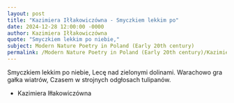 ```yaml
---
layout: post
title: "Kazimiera Iłłakowiczówna - Smyczkiem lekkim po"
date: 2024-12-28 12:00:00 -0000
author: Kazimiera Iłłakowiczówna
quote: "Smyczkiem lekkim po niebie,"
subject: Modern Nature Poetry in Poland (Early 20th century)
permalink: /Modern Nature Poetry in Poland (Early 20th century)/Kazimiera Iłłakowiczówna/Kazimiera Iłłakowiczówna - Smyczkiem lekkim po
---
```


Smyczkiem lekkim po niebie,
Lecę nad zielonymi dolinami.
Warachowo gra gałka wiatrów,
Czasem w strojnych odgłosach tulipanów.

- Kazimiera Iłłakowiczówna
